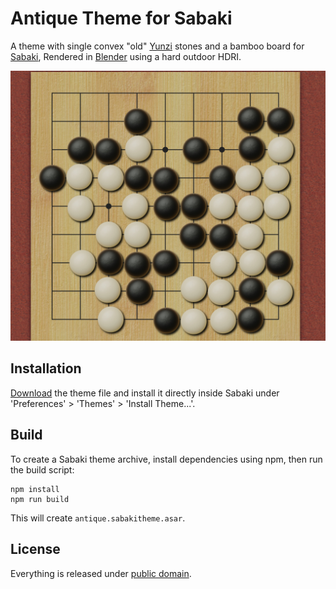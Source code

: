 # Antique Theme for Sabaki

A theme with single convex "old" [Yunzi](https://en.wikipedia.org/wiki/Yunzi) stones and
a bamboo board for [Sabaki](http://sabaki.yichuanshen.de/),
Rendered in [Blender](https://www.blender.org/) using a hard outdoor HDRI.

![Screenshot](Screenshot.jpg)

## Installation

[Download](https://github.com/billhails/SabakiThemes/releases) the theme file and install it directly inside Sabaki
under 'Preferences' > 'Themes' > 'Install Theme...'.

## Build

To create a Sabaki theme archive, install dependencies using npm, then run the build script:

~~~
npm install
npm run build
~~~

This will create `antique.sabakitheme.asar`.

## License

Everything is released under [public domain](http://creativecommons.org/publicdomain/zero/1.0/).
